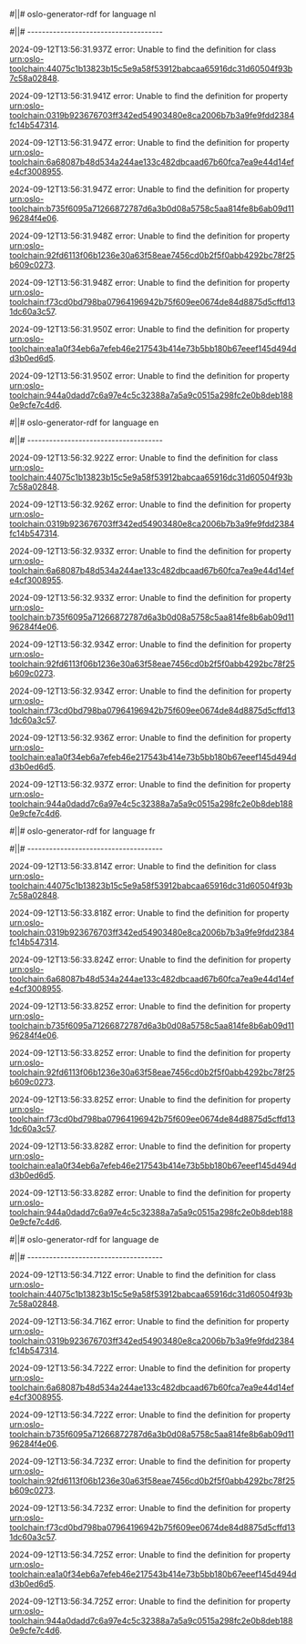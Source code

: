 #||# oslo-generator-rdf for language nl  

#||# -------------------------------------  

2024-09-12T13:56:31.937Z error: Unable to find the definition for class [urn:oslo-toolchain:44075c1b13823b15c5e9a58f53912babcaa65916dc31d60504f93b7c58a02848](all-cultuurparticipatie.jsonld#L232).

2024-09-12T13:56:31.941Z error: Unable to find the definition for property [urn:oslo-toolchain:0319b923676703ff342ed54903480e8ca2006b7b3a9fe9fdd2384fc14b547314](all-cultuurparticipatie.jsonld#L3069).

2024-09-12T13:56:31.947Z error: Unable to find the definition for property [urn:oslo-toolchain:6a68087b48d534a244ae133c482dbcaad67b60fca7ea9e44d14efe4cf3008955](all-cultuurparticipatie.jsonld#L8035).

2024-09-12T13:56:31.947Z error: Unable to find the definition for property [urn:oslo-toolchain:b735f6095a71266872787d6a3b0d08a5758c5aa814fe8b6ab09d1196284f4e06](all-cultuurparticipatie.jsonld#L8054).

2024-09-12T13:56:31.948Z error: Unable to find the definition for property [urn:oslo-toolchain:92fd6113f06b1236e30a63f58eae7456cd0b2f5f0abb4292bc78f25b609c0273](all-cultuurparticipatie.jsonld#L8319).

2024-09-12T13:56:31.948Z error: Unable to find the definition for property [urn:oslo-toolchain:f73cd0bd798ba07964196942b75f609ee0674de84d8875d5cffd131dc60a3c57](all-cultuurparticipatie.jsonld#L8338).

2024-09-12T13:56:31.950Z error: Unable to find the definition for property [urn:oslo-toolchain:ea1a0f34eb6a7efeb46e217543b414e73b5bb180b67eeef145d494dd3b0ed6d5](all-cultuurparticipatie.jsonld#L9714).

2024-09-12T13:56:31.950Z error: Unable to find the definition for property [urn:oslo-toolchain:944a0dadd7c6a97e4c5c32388a7a5a9c0515a298fc2e0b8deb1880e9cfe7c4d6](all-cultuurparticipatie.jsonld#L9733).

#||# oslo-generator-rdf for language en  

#||# -------------------------------------  

2024-09-12T13:56:32.922Z error: Unable to find the definition for class [urn:oslo-toolchain:44075c1b13823b15c5e9a58f53912babcaa65916dc31d60504f93b7c58a02848](all-cultuurparticipatie.jsonld#L232).

2024-09-12T13:56:32.926Z error: Unable to find the definition for property [urn:oslo-toolchain:0319b923676703ff342ed54903480e8ca2006b7b3a9fe9fdd2384fc14b547314](all-cultuurparticipatie.jsonld#L3069).

2024-09-12T13:56:32.933Z error: Unable to find the definition for property [urn:oslo-toolchain:6a68087b48d534a244ae133c482dbcaad67b60fca7ea9e44d14efe4cf3008955](all-cultuurparticipatie.jsonld#L8035).

2024-09-12T13:56:32.933Z error: Unable to find the definition for property [urn:oslo-toolchain:b735f6095a71266872787d6a3b0d08a5758c5aa814fe8b6ab09d1196284f4e06](all-cultuurparticipatie.jsonld#L8054).

2024-09-12T13:56:32.934Z error: Unable to find the definition for property [urn:oslo-toolchain:92fd6113f06b1236e30a63f58eae7456cd0b2f5f0abb4292bc78f25b609c0273](all-cultuurparticipatie.jsonld#L8319).

2024-09-12T13:56:32.934Z error: Unable to find the definition for property [urn:oslo-toolchain:f73cd0bd798ba07964196942b75f609ee0674de84d8875d5cffd131dc60a3c57](all-cultuurparticipatie.jsonld#L8338).

2024-09-12T13:56:32.936Z error: Unable to find the definition for property [urn:oslo-toolchain:ea1a0f34eb6a7efeb46e217543b414e73b5bb180b67eeef145d494dd3b0ed6d5](all-cultuurparticipatie.jsonld#L9714).

2024-09-12T13:56:32.937Z error: Unable to find the definition for property [urn:oslo-toolchain:944a0dadd7c6a97e4c5c32388a7a5a9c0515a298fc2e0b8deb1880e9cfe7c4d6](all-cultuurparticipatie.jsonld#L9733).

#||# oslo-generator-rdf for language fr  

#||# -------------------------------------  

2024-09-12T13:56:33.814Z error: Unable to find the definition for class [urn:oslo-toolchain:44075c1b13823b15c5e9a58f53912babcaa65916dc31d60504f93b7c58a02848](all-cultuurparticipatie.jsonld#L232).

2024-09-12T13:56:33.818Z error: Unable to find the definition for property [urn:oslo-toolchain:0319b923676703ff342ed54903480e8ca2006b7b3a9fe9fdd2384fc14b547314](all-cultuurparticipatie.jsonld#L3069).

2024-09-12T13:56:33.824Z error: Unable to find the definition for property [urn:oslo-toolchain:6a68087b48d534a244ae133c482dbcaad67b60fca7ea9e44d14efe4cf3008955](all-cultuurparticipatie.jsonld#L8035).

2024-09-12T13:56:33.825Z error: Unable to find the definition for property [urn:oslo-toolchain:b735f6095a71266872787d6a3b0d08a5758c5aa814fe8b6ab09d1196284f4e06](all-cultuurparticipatie.jsonld#L8054).

2024-09-12T13:56:33.825Z error: Unable to find the definition for property [urn:oslo-toolchain:92fd6113f06b1236e30a63f58eae7456cd0b2f5f0abb4292bc78f25b609c0273](all-cultuurparticipatie.jsonld#L8319).

2024-09-12T13:56:33.825Z error: Unable to find the definition for property [urn:oslo-toolchain:f73cd0bd798ba07964196942b75f609ee0674de84d8875d5cffd131dc60a3c57](all-cultuurparticipatie.jsonld#L8338).

2024-09-12T13:56:33.828Z error: Unable to find the definition for property [urn:oslo-toolchain:ea1a0f34eb6a7efeb46e217543b414e73b5bb180b67eeef145d494dd3b0ed6d5](all-cultuurparticipatie.jsonld#L9714).

2024-09-12T13:56:33.828Z error: Unable to find the definition for property [urn:oslo-toolchain:944a0dadd7c6a97e4c5c32388a7a5a9c0515a298fc2e0b8deb1880e9cfe7c4d6](all-cultuurparticipatie.jsonld#L9733).

#||# oslo-generator-rdf for language de  

#||# -------------------------------------  

2024-09-12T13:56:34.712Z error: Unable to find the definition for class [urn:oslo-toolchain:44075c1b13823b15c5e9a58f53912babcaa65916dc31d60504f93b7c58a02848](all-cultuurparticipatie.jsonld#L232).

2024-09-12T13:56:34.716Z error: Unable to find the definition for property [urn:oslo-toolchain:0319b923676703ff342ed54903480e8ca2006b7b3a9fe9fdd2384fc14b547314](all-cultuurparticipatie.jsonld#L3069).

2024-09-12T13:56:34.722Z error: Unable to find the definition for property [urn:oslo-toolchain:6a68087b48d534a244ae133c482dbcaad67b60fca7ea9e44d14efe4cf3008955](all-cultuurparticipatie.jsonld#L8035).

2024-09-12T13:56:34.722Z error: Unable to find the definition for property [urn:oslo-toolchain:b735f6095a71266872787d6a3b0d08a5758c5aa814fe8b6ab09d1196284f4e06](all-cultuurparticipatie.jsonld#L8054).

2024-09-12T13:56:34.723Z error: Unable to find the definition for property [urn:oslo-toolchain:92fd6113f06b1236e30a63f58eae7456cd0b2f5f0abb4292bc78f25b609c0273](all-cultuurparticipatie.jsonld#L8319).

2024-09-12T13:56:34.723Z error: Unable to find the definition for property [urn:oslo-toolchain:f73cd0bd798ba07964196942b75f609ee0674de84d8875d5cffd131dc60a3c57](all-cultuurparticipatie.jsonld#L8338).

2024-09-12T13:56:34.725Z error: Unable to find the definition for property [urn:oslo-toolchain:ea1a0f34eb6a7efeb46e217543b414e73b5bb180b67eeef145d494dd3b0ed6d5](all-cultuurparticipatie.jsonld#L9714).

2024-09-12T13:56:34.725Z error: Unable to find the definition for property [urn:oslo-toolchain:944a0dadd7c6a97e4c5c32388a7a5a9c0515a298fc2e0b8deb1880e9cfe7c4d6](all-cultuurparticipatie.jsonld#L9733).

